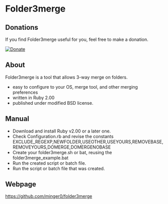 # Folder3merge

## Donations

If you find Folder3merge useful for you, feel free to make a donation.

[![Donate](http://pledgie.com/campaigns/28007.png)](https://pledgie.com/campaigns/28007)

## About

Folder3merge is a tool that allows 3-way merge on folders.
- easy to configure to your OS, merge tool, and other merging preferences
- written in Ruby 2.00
- published under modified BSD license.

## Manual

- Download and install Ruby v2.00 or a later one.
- Check Configuration.rb and revise the constants
EXCLUDE_REGEXP,NEWFOLDER,USEOTHER,USEYOURS,REMOVEBASE,REMOVEYOURS,DOMERGE,DOMERGENOBASE
- Create your folder3merge.sh or bat, reusing the folder3merge_example.bat
- Run the created script or batch file.
- Run the script or batch file that was created.


## Webpage
https://github.com/minger0/folder3merge
